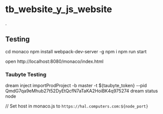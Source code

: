 # tb_website_y_js_website
.


## Testing

cd monaco
npm install webpack-dev-server -g
npm i
npm run start

open http://localhost:8080/monaco/index.html

### Taubyte Testing

dream inject importProdProject -b master -t ${taubyte_token} --pid QmdG7qa9eMhub27t52DyEtQcfN7aTaKA2HoiBK4q975274
dream status node

// Set host in monaco.js to `https://hal.computers.com:${node_port}`
